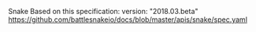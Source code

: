 ﻿Snake Based on this specification: version: "2018.03.beta"
https://github.com/battlesnakeio/docs/blob/master/apis/snake/spec.yaml